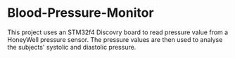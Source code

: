 # Blood-Pressure-Monitor

This project uses an STM32f4 Discovry board to read pressure value from a HoneyWell pressure sensor.
The pressure values are then used to analyse the subjects' systolic and diastolic pressure.
